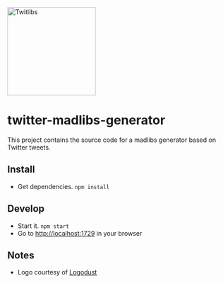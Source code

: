 <img alt="Twitlibs" src="https://raw.githubusercontent.com/technicallyspeaking/twitter-madlibs-generator/img/logo.svg" style="width:200px; height:200px"/>

# twitter-madlibs-generator

This project contains the source code for a madlibs generator based on Twitter tweets.

## Install

- Get dependencies. `npm install`

## Develop

- Start it. `npm start`
- Go to [http://localhost:1729](http://localhost:1729) in your browser


## Notes

- Logo courtesy of [Logodust](http://logodust.com/)
